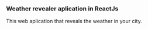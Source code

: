 ### Weather revealer aplication in ReactJs

This web aplication that reveals the weather in your city.
